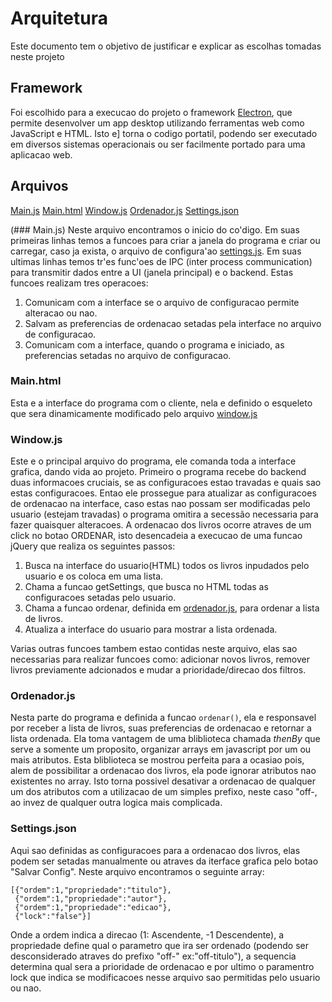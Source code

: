 # Arquitetura 
Este documento tem o objetivo de justificar e explicar as escolhas tomadas neste projeto

## Framework
Foi escolhido para a execucao do projeto o framework [Electron](https://electronjs.org/), que permite desenvolver um app desktop utilizando ferramentas web como JavaScript e HTML. Isto e] torna o codigo portatil, podendo ser executado em diversos sistemas operacionais ou ser facilmente portado para uma aplicacao web.

## Arquivos
[Main.js](#Main.js)
[Main.html](#Main.html)
[Window.js](#Window.js)
[Ordenador.js](#Ordenador.js)
[Settings.json](#Settings.json)


(### Main.js)
Neste arquivo encontramos o inicio do co'digo. Em suas primeiras linhas temos a funcoes para criar a janela do programa e criar ou carregar, caso ja exista, o arquivo de configura'ao [settings.js](#Settings.js). 
Em suas ultimas linhas temos tr'es func'oes de IPC (inter process communication) para transmitir dados entre a UI (janela principal) e o backend. Estas funcoes realizam tres operacoes: 

1.  Comunicam com a interface se o arquivo de configuracao permite alteracao ou nao.
2.  Salvam as preferencias de ordenacao setadas pela interface no arquivo de configuracao.
3.  Comunicam com a interface, quando o programa e iniciado, as preferencias setadas no arquivo de configuracao.

### Main.html
Esta e a interface do programa com o cliente, nela e definido o esqueleto que sera dinamicamente modificado pelo arquivo [window.js](#Window.js)

### Window.js
Este e o principal arquivo do programa, ele comanda toda a interface grafica, dando vida ao projeto.
Primeiro o programa recebe do backend duas informacoes cruciais, se as configuracoes estao travadas e quais sao estas configuracoes. Entao ele prossegue para atualizar as configuracoes de ordenacao na interface, caso estas nao possam ser modificadas pelo usuario (estejam travadas) o programa omitira a secessão necessaria para fazer quaisquer alteracoes.
A ordenacao dos livros ocorre atraves de um click no botao ORDENAR, isto desencadeia a execucao de uma funcao jQuery que realiza os seguintes passos:

1.  Busca na interface do usuario(HTML) todos os livros inpudados pelo usuario e os coloca em uma lista.
2.  Chama a funcao getSettings, que busca no HTML todas as configuracoes setadas pelo usuario.
3.  Chama a funcao ordenar, definida em [ordenador.js](#Ordenador.js), para ordenar a lista de livros.
4.  Atualiza a interface do usuario para mostrar a lista ordenada.

Varias outras funcoes tambem estao contidas neste arquivo, elas sao necessarias para realizar funcoes como: adicionar novos livros, remover livros previamente adcionados e mudar a prioridade/direcao dos filtros.

### Ordenador.js
Nesta parte do programa e definida a funcao `ordenar()`, ela e responsavel por receber a lista de livros, suas preferencias de ordenacao e retornar a lista ordenada. Ela toma vantagem de uma bliblioteca chamada *thenBy* que serve a somente um proposito, organizar arrays em javascript por um ou mais atributos. Esta bliblioteca se mostrou perfeita para a ocasiao pois, alem de possibilitar a ordenacao dos livros, ela pode ignorar atributos nao existentes no array. Isto torna possivel desativar a ordenacao de qualquer um dos atributos com a utilizacao de um simples prefixo, neste caso "off-, ao invez de qualquer outra logica mais complicada.

### Settings.json
Aqui sao definidas as configuracoes para a ordenacao dos livros, elas podem ser setadas manualmente ou atraves da iterface grafica pelo botao "Salvar Config".
Neste arquivo encontramos o seguinte array:
```
[{"ordem":1,"propriedade":"titulo"},
 {"ordem":1,"propriedade":"autor"},
 {"ordem":1,"propriedade":"edicao"},
 {"lock":"false"}]
```
Onde a ordem indica a direcao (1: Ascendente, -1 Descendente), a propriedade define qual o parametro que ira ser ordenado (podendo ser desconsiderado atraves do prefixo "off-" ex:"off-titulo"), a sequencia determina qual sera a prioridade de ordenacao e por ultimo o paramentro lock que indica se modificacoes nesse arquivo sao permitidas pelo usuario ou nao.

